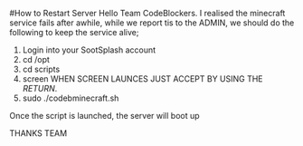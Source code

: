 #How to Restart Server
Hello Team CodeBlockers.
I realised the minecraft service fails after awhile, while we report tis to the ADMIN,
we should do the following to keep the service alive;
1. Login into your SootSplash account
2. cd /opt
3. cd scripts
4. screen
WHEN SCREEN LAUNCES JUST ACCEPT BY USING THE _RETURN_. 
4. sudo ./codebminecraft.sh

Once the script is launched, the server will boot up

THANKS TEAM
